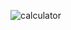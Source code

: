 ![calculator](https://user-images.githubusercontent.com/61462192/173594791-a5602b70-79a1-4e04-bbf7-e412cca7cbba.png)

